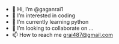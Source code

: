 - 👋 Hi, I’m @gaganrai1
- 👀 I’m interested in coding
- 🌱 I’m currently learning python
- 💞️ I’m looking to collaborate on ...
- 📫 How to reach me grai487@gmail.com

<!---
gaganrai1/gaganrai1 is a ✨ special ✨ repository because its `README.md` (this file) appears on your GitHub profile.
You can click the Preview link to take a look at your changes.
--->
